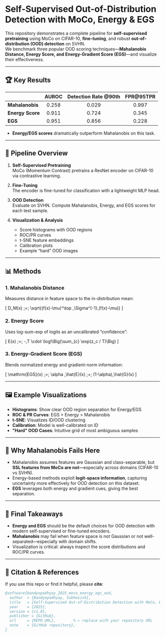 # Self-Supervised Out-of-Distribution Detection with MoCo, Energy & EGS

This repository demonstrates a complete pipeline for **self-supervised pretraining** using MoCo on CIFAR-10, **fine-tuning**, and robust **out-of-distribution (OOD) detection** on SVHN.  
We benchmark three popular OOD scoring techniques—**Mahalanobis Distance, Energy Score, and Energy-Gradient Score (EGS)**—and visualize their effectiveness.

---

## 🏆 Key Results

|                | AUROC  | Detection Rate @90th | FPR@95TPR |
|:---------------|:------:|:-------------------:|:---------:|
| **Mahalanobis**| 0.258  | 0.029               | 0.997     |
| **Energy Score**| 0.911 | 0.724               | 0.345     |
| **EGS**        | 0.951  | 0.856               | 0.228     |

- **Energy/EGS scores** dramatically outperform Mahalanobis on this task.

---

## 🚀 Pipeline Overview

1. **Self-Supervised Pretraining**  
   MoCo (Momentum Contrast) pretrains a ResNet encoder on CIFAR-10 via contrastive learning.

2. **Fine-Tuning**  
   The encoder is fine-tuned for classification with a lightweight MLP head.

3. **OOD Detection**  
   Evaluate on SVHN. Compute Mahalanobis, Energy, and EGS scores for each test sample.

4. **Visualization & Analysis**  
   - Score histograms with OOD regions  
   - ROC/PR curves  
   - t-SNE feature embeddings  
   - Calibration plots  
   - Example “hard” OOD images

---

## 📊 Methods

### 1. Mahalanobis Distance
Measures distance in feature space to the in-distribution mean:

\[
D_M(x) \;=\; \sqrt{(f(x)-\mu)^\top \,\Sigma^{-1}\,(f(x)-\mu)}
\]

### 2. Energy Score
Uses log-sum-exp of logits as an uncalibrated “confidence”:

\[
E(x) \;=\; -\,T \cdot \log\!\Big(\sum_{c} \exp(z_c / T)\Big)
\]

### 3. Energy-Gradient Score (EGS)
Blends normalized energy and gradient-norm information:

\[
\mathrm{EGS}(x) \;=\; \alpha \,\hat{E}(x) \;+\; (1-\alpha)\,\hat{G}(x)
\]

---

## 🖼️ Example Visualizations

- **Histograms**: Show clear OOD region separation for Energy/EGS  
- **ROC & PR Curves**: EGS > Energy > Mahalanobis  
- **t-SNE**: Visualizes ID/OOD clustering  
- **Calibration**: Model is well-calibrated on ID  
- **"Hard" OOD Cases**: Intuitive grid of most ambiguous samples

---

## 🤔 Why Mahalanobis Fails Here

- Mahalanobis assumes features are Gaussian and class-separable, but **SSL features from MoCo are not**—especially across domains (CIFAR-10 vs SVHN).
- Energy-based methods exploit **logit-space information**, capturing uncertainty more effectively for OOD detection on this dataset.
- **EGS** leverages both energy and gradient cues, giving the best separation.

---

## 📝 Final Takeaways

- **Energy and EGS** should be the default choices for OOD detection with modern self-supervised or fine-tuned encoders.
- **Mahalanobis** may fail when feature space is not Gaussian or not well-separated—especially with domain shifts.
- Visualization is critical: always inspect the score distributions and ROC/PR curves.

---

## 🔗 Citation & References

If you use this repo or find it helpful, please **cite**:

```bibtex
@software{bandyopadhyay_2025_moco_energy_egs_ood,
  author  = {Bandyopadhyay, Subhasish},
  title   = {Self-Supervised Out-of-Distribution Detection with MoCo, Energy \& EGS},
  year    = {2025},
  version = {v1.0},
  publisher = {GitHub},
  url     = {REPO_URL},        % ← replace with your repository URL
  note    = {GitHub repository},
}
